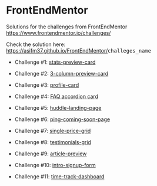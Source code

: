 # FrontEndMentor

Solutions for the challenges from FrontEndMentor https://www.frontendmentor.io/challenges/

Check the solution here: https://asifm37.github.io/FrontEndMentor/<kbd>challeges_name</kbd>

* Challenge #1: [stats-preview-card](https://asifm37.github.io/FrontEndMentor/stats-preview-card/)

* Challenge #2: [3-column-preview-card](https://asifm37.github.io/FrontEndMentor/3-column-preview-card/)

* Challenge #3: [profile-card](https://asifm37.github.io/FrontEndMentor/profile-card/)

* Challenge #4: [FAQ accordion card](https://asifm37.github.io/FrontEndMentor/faq-card/)

* Challenge #5: [huddle-landing-page](https://asifm37.github.io/FrontEndMentor/huddle-landing-page/)

* Challenge #6: [ping-coming-soon-page](https://asifm37.github.io/FrontEndMentor/ping-coming-soon-page/)

* Challenge #7: [single-price-grid](https://asifm37.github.io/FrontEndMentor/single-price-grid/)

* Challenge #8: [testimonials-grid](https://asifm37.github.io/FrontEndMentor/testimonials-grid/)

* Challenge #9: [article-preview](https://asifm37.github.io/FrontEndMentor/article-preview/)

* Challenge #10: [intro-signup-form](https://asifm37.github.io/FrontEndMentor/intro-signup-form/)

* Challenge #11: [time-track-dashboard](https://asifm37.github.io/FrontEndMentor/time-track-dashboard/)

